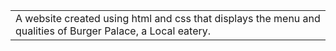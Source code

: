 
<table>
  <tr>
    <td>A website created using html and css that displays the menu and qualities of Burger Palace, a Local eatery.</td>
  </tr>
  </table>
